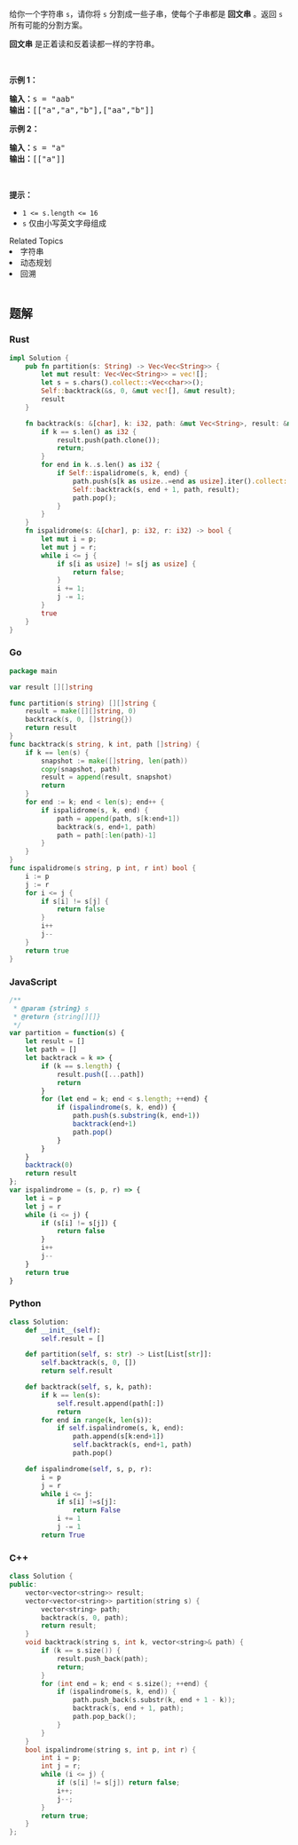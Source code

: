 <p>给你一个字符串 <code>s</code>，请你将<em> </em><code>s</code><em> </em>分割成一些子串，使每个子串都是 <strong>回文串</strong> 。返回 <code>s</code> 所有可能的分割方案。</p>

<p><strong>回文串</strong> 是正着读和反着读都一样的字符串。</p>

<p> </p>

<p><strong>示例 1：</strong></p>

<pre>
<strong>输入：</strong>s = "aab"
<strong>输出：</strong>[["a","a","b"],["aa","b"]]
</pre>

<p><strong>示例 2：</strong></p>

<pre>
<strong>输入：</strong>s = "a"
<strong>输出：</strong>[["a"]]
</pre>

<p> </p>

<p><strong>提示：</strong></p>

<ul>
	<li><code>1 <= s.length <= 16</code></li>
	<li><code>s</code> 仅由小写英文字母组成</li>
</ul>
<div><div>Related Topics</div><div><li>字符串</li><li>动态规划</li><li>回溯</li></div></div><br>

## 题解
### Rust
```rust
impl Solution {
    pub fn partition(s: String) -> Vec<Vec<String>> {
        let mut result: Vec<Vec<String>> = vec![];
        let s = s.chars().collect::<Vec<char>>();
        Self::backtrack(&s, 0, &mut vec![], &mut result);
        result
    }

    fn backtrack(s: &[char], k: i32, path: &mut Vec<String>, result: &mut Vec<Vec<String>>) {
        if k == s.len() as i32 {
            result.push(path.clone());
            return;
        }
        for end in k..s.len() as i32 {
            if Self::ispalidrome(s, k, end) {
                path.push(s[k as usize..=end as usize].iter().collect::<String>());
                Self::backtrack(s, end + 1, path, result);
                path.pop();
            }
        }
    }
    fn ispalidrome(s: &[char], p: i32, r: i32) -> bool {
        let mut i = p;
        let mut j = r;
        while i <= j {
            if s[i as usize] != s[j as usize] {
                return false;
            }
            i += 1;
            j -= 1;
        }
        true
    }
}
```

### Go
```go
package main

var result [][]string

func partition(s string) [][]string {
	result = make([][]string, 0)
	backtrack(s, 0, []string{})
	return result
}
func backtrack(s string, k int, path []string) {
	if k == len(s) {
		snapshot := make([]string, len(path))
		copy(snapshot, path)
		result = append(result, snapshot)
		return
	}
	for end := k; end < len(s); end++ {
		if ispalidrome(s, k, end) {
			path = append(path, s[k:end+1])
			backtrack(s, end+1, path)
			path = path[:len(path)-1]
		}
	}
}
func ispalidrome(s string, p int, r int) bool {
	i := p
	j := r
	for i <= j {
		if s[i] != s[j] {
			return false
		}
		i++
		j--
	}
	return true
}

```

### JavaScript
```javascript
/**
 * @param {string} s
 * @return {string[][]}
 */
var partition = function(s) {
    let result = []
    let path = []
    let backtrack = k => {
        if (k == s.length) {
            result.push([...path])
            return
        }
        for (let end = k; end < s.length; ++end) {
            if (ispalindrome(s, k, end)) {
                path.push(s.substring(k, end+1))
                backtrack(end+1)
                path.pop()
            }
        }
    }
    backtrack(0)
    return result
};
var ispalindrome = (s, p, r) => {
    let i = p
    let j = r
    while (i <= j) {
        if (s[i] != s[j]) {
            return false
        }
        i++
        j--
    }
    return true
}
```

### Python
```python
class Solution:
    def __init__(self):
        self.result = []

    def partition(self, s: str) -> List[List[str]]:
        self.backtrack(s, 0, [])
        return self.result

    def backtrack(self, s, k, path):
        if k == len(s):
            self.result.append(path[:])
            return
        for end in range(k, len(s)):
            if self.ispalindrome(s, k, end):
                path.append(s[k:end+1])
                self.backtrack(s, end+1, path)
                path.pop()

    def ispalindrome(self, s, p, r):
        i = p
        j = r
        while i <= j:
            if s[i] !=s[j]:
                return False
            i += 1
            j -= 1
        return True
```

### C++
```c++
class Solution {
public:
    vector<vector<string>> result;
    vector<vector<string>> partition(string s) {
        vector<string> path;
        backtrack(s, 0, path);
        return result;
    }
    void backtrack(string s, int k, vector<string>& path) {
        if (k == s.size()) {
            result.push_back(path);
            return;
        }
        for (int end = k; end < s.size(); ++end) {
            if (ispalindrome(s, k, end)) {
                path.push_back(s.substr(k, end + 1 - k));
                backtrack(s, end + 1, path);
                path.pop_back();
            }
        }
    }
    bool ispalindrome(string s, int p, int r) {
        int i = p;
        int j = r;
        while (i <= j) {
            if (s[i] != s[j]) return false;
            i++;
            j--;
        }
        return true;
    }
};
```